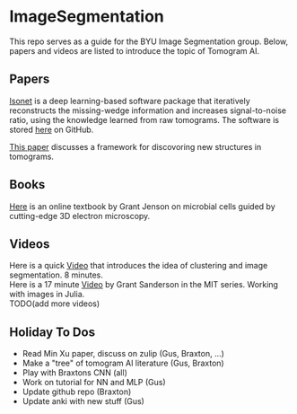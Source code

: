 # ImageSegmentation
This repo serves as a guide for the BYU Image Segmentation group. Below, papers and videos are listed to introduce the topic of Tomogram AI.

## Papers
[Isonet](https://www.biorxiv.org/content/10.1101/2021.07.17.452128v1.full) is a deep learning-based software package that iteratively reconstructs the missing-wedge information and increases signal-to-noise ratio, using the knowledge learned from raw tomograms. The software is stored [here](https://github.com/IsoNet-cryoET/IsoNet) on GitHub.

[This paper](https://www.sciencedirect.com/science/article/pii/S096921261930005X?via%3Dihub) discusses a framework for discovoring new structures in tomograms.

## Books
[Here](https://www.cellstructureatlas.org/) is an online textbook by Grant Jenson on microbial cells guided by cutting-edge 3D electron microscopy.

## Videos
Here is a quick [Video](https://www.youtube.com/watch?v=yR7k19YBqiw) that introduces the idea of clustering and image segmentation. 8 minutes.<br>
Here is a 17 minute [Video](https://www.youtube.com/watch?v=DGojI9xcCfg) by Grant Sanderson in the MIT series. Working with images in Julia.<br>
TODO(add more videos)

## Holiday To Dos
* Read Min Xu paper, discuss on zulip (Gus, Braxton, ...)
* Make a "tree" of tomogram AI literature (Gus, Braxton)
* Play with Braxtons CNN (all)
* Work on tutorial for NN and MLP (Gus)
* Update github repo (Braxton)
* Update anki with new stuff (Gus)


